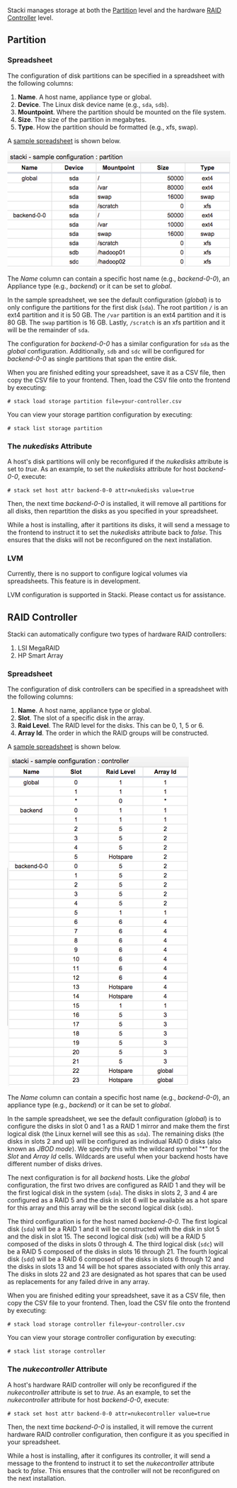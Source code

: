 Stacki manages storage at both the [Partition](#partition) level and the hardware
[RAID Controller](#raid-controller) level.

## Partition

### Spreadsheet
 
The configuration of disk partitions can be specified in a
spreadsheet with the following columns:
  
1. **Name**. A host name, appliance type or global. 
1. **Device**. The Linux disk device name (e.g., ``sda``, ``sdb``). 
1. **Mountpoint**. Where the partition should be mounted on the file system. 
1. **Size**. The size of the partition in megabytes. 
1. **Type**. How the partition should be formatted (e.g., xfs, swap). 
 
A 
[sample spreadsheet](https://docs.google.com/spreadsheets/d/1C9XA1lNt15Ylnmq86bLoQ8Su_axByHH4IqCig30LVf4/pubhtml?gid=16332552&single=true) 
is shown below. 

![](images/sample-partition-configuration-csv.png) 
 
The _Name_ column can contain a specific host name (e.g., _backend-0-0_), an
Appliance type (e.g., _backend_) or it can be set to _global_.  
 
In the sample spreadsheet, we see the default configuration (_global_) is to
only configure the partitions for the first disk (``sda``).
The root partition ``/`` is an ext4 partition and it is 50 GB.
The ``/var`` partition is an ext4 partition and it is 80 GB.
The ``swap`` partition is 16 GB.
Lastly, ``/scratch`` is an xfs partition and it will be the remainder of ``sda``.
 
The configuration for _backend-0-0_ has a similar configuration for ``sda`` as the _global_ configuration.
Additionally, ``sdb`` and ``sdc`` will be configured for _backend-0-0_ as single partitions that span the entire disk.

When you are finished editing your spreadsheet, save it as a CSV file, then copy the CSV file to your frontend.
Then, load the CSV file onto the frontend by executing:

``` 
# stack load storage partition file=your-controller.csv
```
 
You can view your storage partition configuration by executing:

```
# stack list storage partition
```

### The _nukedisks_ Attribute
 
A host's disk partitions will only be reconfigured if the _nukedisks_ attribute is set to _true_.
As an example, to set the _nukedisks_ attribute for host _backend-0-0_, execute:

``` 
# stack set host attr backend-0-0 attr=nukedisks value=true
```
 
Then, the next time _backend-0-0_ is installed, it will remove all partitions for all disks, then repartition the disks as you specified in your spreadsheet.
 
While a host is installing, after it partitions its disks, it will send a message to the frontend to instruct it to set the  _nukedisks_ attribute back to _false_.
This ensures that the disks will not be reconfigured on the next installation.

### LVM
 
Currently, there is no support to configure logical volumes via spreadsheets. This feature is in development.
 
LVM configuration is supported in Stacki. Please contact us for assistance.



## RAID Controller

Stacki can automatically configure two types of hardware RAID controllers:

1. LSI MegaRAID
2. HP Smart Array

### Spreadsheet

The configuration of disk controllers can be specified in a
spreadsheet with the following columns:
  
1. **Name**. A host name, appliance type or global.  
1. **Slot**. The slot of a specific disk in the array.  
1. **Raid Level**. The RAID level for the disks. This can be 0, 1, 5 or 6.  
1. **Array Id**. The order in which the RAID groups will be constructed.  
 
A
[sample spreadsheet](https://docs.google.com/spreadsheets/d/1C9XA1lNt15Ylnmq86bLoQ8Su_axByHH4IqCig30LVf4/pubhtml?gid=1529833735&single=true)
is shown below.

![](images/sample-controller-configuration-csv.png) 

The _Name_ column can contain a specific host name (e.g., _backend-0-0_), an
appliance type (e.g., _backend_) or it can be set to _global_.

In the sample spreadsheet, we see the default configuration (_global_) is to
configure the disks in slot 0 and 1 as a RAID 1 mirror and make them the
first logical disk (the Linux kernel will see this as ```sda```). 
The remaining disks (the disks in slots 2 and up) will be configured as individual RAID 0 disks (also known as _JBOD mode_). 
We specify this with the wildcard symbol "*" for the _Slot_ and _Array Id_ cells.
Wildcards are useful when your backend hosts have different number of disks drives.

The next configuration is for all _backend_ hosts.
Like the _global_ configuration, the first two drives are configured as RAID 1 and they will be the first logical disk in the system (```sda```).
The disks in slots 2, 3 and 4 are configured as a RAID 5 and the disk in slot 6 will be available as a hot spare for this array and this array will be the second logical disk (```sdb```).

The third configuration is for the host named _backend-0-0_.
The first logical disk (```sda```) will be a RAID 1 and it will be constructed with the disk in slot 5 and the disk in slot 15.
The second logical disk (```sdb```) will be a RAID 5 composed of the disks in slots 0 through 4.
The third logical disk (```sdc```) will be a RAID 5 composed of the disks in slots 16 through 21.
The fourth logical disk (```sdd```) will be a RAID 6 composed of the disks in slots 6 through 12 and the disks in slots 13 and 14 will be hot spares associated with only this array.
The disks in slots 22 and 23 are designated as hot spares that can be used as replacements for any failed drive in any array.

When you are finished editing your spreadsheet, save it as a CSV file, then copy the CSV file to your frontend.
Then, load the CSV file onto the frontend by executing:

```
# stack load storage controller file=your-controller.csv
```

You can view your storage controller configuration by executing:

```
# stack list storage controller
```

### The _nukecontroller_ Attribute

A host's hardware RAID controller will only be reconfigured if the _nukecontroller_ attribute is set to _true_.
As an example, to set the _nukecontroller_ attribute for host _backend-0-0_, execute:

```
# stack set host attr backend-0-0 attr=nukecontroller value=true
```

Then, the next time _backend-0-0_ is installed, it will remove the current hardware RAID controller configuration, then configure it as you specified in your spreadsheet.

While a host is installing, after it configures its controller, it will send a message to the frontend to instruct it to set the  _nukecontroller_ attribute back to _false_.
This ensures that the controller will not be reconfigured on the next installation.



